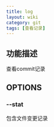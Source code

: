 ```yaml
---
title: log
layout: wiki
category: git
tags: [查看记录]
---
```


## 功能描述

查看commit记录

## OPTIONS

### --stat

包含文件变更记录